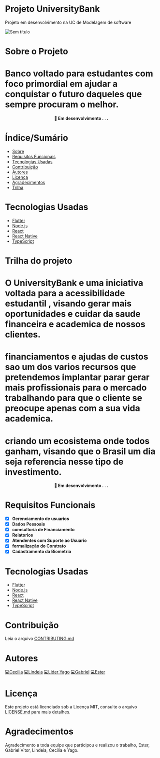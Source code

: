 # Projeto UniversityBank
Projeto em desenvolvimento na UC de Modelagem de software


![Sem título](https://user-images.githubusercontent.com/89614679/137410501-78e07399-aba2-4ec8-a02b-45e34ddde286.png)


# Sobre o Projeto

# Banco voltado para estudantes com foco primordial em ajudar a conquistar o futuro daqueles que sempre procuram o melhor.



<h4 align="center"> 
	🚧  Em desenvolvimento . . .
</h4>


# Índice/Sumário

* [Sobre](#sobre-o-projeto)
* [Requisitos Funcionais](#requisitos-funcionais)
* [Tecnologias Usadas](#tecnologias-usadas)
* [Contribuição](#contribuição)
* [Autores](#autores)
* [Licença](#licença)
* [Agradecimentos](#agradecimentos)
* [Trilha](#trilha-do-projeto)




# Tecnologias Usadas

- [Flutter](https://flutter.dev/)
- [Node.js](https://nodejs.org/en/)
- [React](https://pt-br.reactjs.org/)
- [React Native](https://reactnative.dev/)
- [TypeScript](https://www.typescriptlang.org/)









# Trilha do projeto

# O UniversityBank e uma iniciativa voltada para a acessibilidade estudantil , visando gerar mais oportunidades e cuidar da saude financeira e academica de nossos clientes.
 # financiamentos e ajudas de custos sao um dos varios recursos que pretendemos implantar parar gerar mais profissionais para o mercado trabalhando para que o cliente se preocupe apenas com a sua vida academica. 
 # criando um ecosistema onde todos ganham, visando que o Brasil um dia seja referencia nesse tipo de investimento.


<h4 align="center"> 
	🚧  Em desenvolvimento . . .
</h4>




# Requisitos Funcionais 

- [x] **Gerenciamento de usuarios**
- [x] **Dados Pessoais**
- [x] **comsultoria de Financiamento**
- [x] **Relatorios**
- [x] **Atendentes com Suporte ao Usuario**
- [x] **formalização do Comtrato**
- [x] **Cadastramento da Biometria**

# Tecnologias Usadas

- [Flutter](https://flutter.dev/)
- [Node.js](https://nodejs.org/en/)
- [React](https://pt-br.reactjs.org/)
- [React Native](https://reactnative.dev/)
- [TypeScript](https://www.typescriptlang.org/)

# Contribuição

Leia o arquivo [CONTRIBUTING.md](Contributing.md) 

# Autores

[💻Cecilia](https://github.com/Ceduda23)
[💻Lindeia](https://github.com/Lindeia)
[💻Lider Yago](https://github.com/yagohpt11221)
[💻Gabriel](https://github.com/Gabriel21Oliver)
[💻Ester](https://github.com/Estermaiag)


# Licença

Este projeto está licenciado sob a Licença MIT,  consulte o arquivo [LICENSE.md](License.md) para mais detalhes.

# Agradecimentos
Agradecimento a toda equipe que participou e realizou o trabalho, Ester, Gabriel Vitor, Lindeia, Cecília e Yago.

